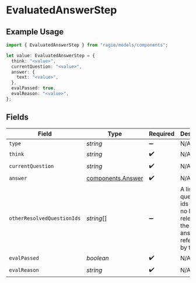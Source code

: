 # EvaluatedAnswerStep

## Example Usage

```typescript
import { EvaluatedAnswerStep } from "ragie/models/components";

let value: EvaluatedAnswerStep = {
  think: "<value>",
  currentQuestion: "<value>",
  answer: {
    text: "<value>",
  },
  evalPassed: true,
  evalReason: "<value>",
};
```

## Fields

| Field                                                                                              | Type                                                                                               | Required                                                                                           | Description                                                                                        |
| -------------------------------------------------------------------------------------------------- | -------------------------------------------------------------------------------------------------- | -------------------------------------------------------------------------------------------------- | -------------------------------------------------------------------------------------------------- |
| `type`                                                                                             | *string*                                                                                           | :heavy_minus_sign:                                                                                 | N/A                                                                                                |
| `think`                                                                                            | *string*                                                                                           | :heavy_check_mark:                                                                                 | N/A                                                                                                |
| `currentQuestion`                                                                                  | *string*                                                                                           | :heavy_check_mark:                                                                                 | N/A                                                                                                |
| `answer`                                                                                           | [components.Answer](../../models/components/answer.md)                                             | :heavy_check_mark:                                                                                 | N/A                                                                                                |
| `otherResolvedQuestionIds`                                                                         | *string*[]                                                                                         | :heavy_minus_sign:                                                                                 | A list of questions ids that are no longer relevant to the current answer referenced by their IDs. |
| `evalPassed`                                                                                       | *boolean*                                                                                          | :heavy_check_mark:                                                                                 | N/A                                                                                                |
| `evalReason`                                                                                       | *string*                                                                                           | :heavy_check_mark:                                                                                 | N/A                                                                                                |